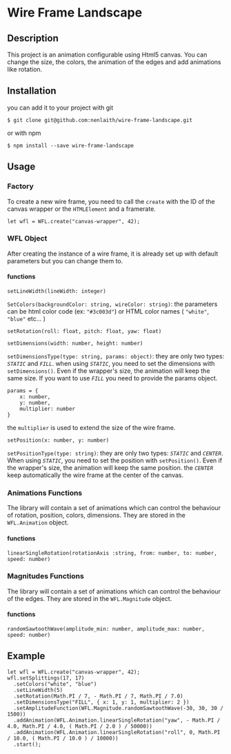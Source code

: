 # Wire Frame Landscape

## Description

This project is an animation configurable using Html5 canvas. You can change the size, the colors, the animation of the edges and add animations like rotation.

## Installation

you can add it to your project with git

```
$ git clone git@github.com:nenlaith/wire-frame-landscape.git
```

or with npm

```
$ npm install --save wire-frame-landscape
```

## Usage

### Factory

To create a new wire frame, you need to call the `create` with the ID of the canvas wrapper or the `HTMLElement` and a framerate.
```
let wfl = WFL.create("canvas-wrapper", 42);
```

### WFL Object

After creating the instance of a wire frame, it is already set up with default parameters but you can change them to.

#### functions
`setLineWidth(lineWidth: integer)`

`SetColors(backgroundColor: string, wireColor: string)`: the parameters can be html color code (ex: `"#3c003d"`) or HTML color names ( `"white"`, `"blue"` etc... )

`setRotation(roll: float, pitch: float, yaw: float)`

`setDimensions(width: number, height: number)`

`setDimensionsType(type: string, params: object)`: they are only two types: _`STATIC`_ and _`FILL`_. when using _`STATIC`_, you need to set the dimensions with `setDimensions()`. Even if the wrapper's size, the animation will keep the same size.  If you want to use _`FILL`_ you need to provide the params object.
```
params = {
	x: number,
	y: number,
	multiplier: number
}
```

the `multiplier` is used to extend the size of the wire frame.

`setPosition(x: number, y: number)`

`setPositionType(type: string)`: they are only two types: _`STATIC`_ and _`CENTER`_.  When using _`STATIC`_, you need to set the position with `setPosition()`. Even if the wrapper's size, the animation will keep the same position.  the _`CENTER`_ keep automatically the wire frame at the center of the canvas.

### Animations Functions

The library will contain a set of animations which can control the behaviour of rotation, position, colors, dimensions. They are stored in the `WFL.Animation` object.

#### functions
`linearSingleRotation(rotationAxis :string, from: number, to: number, speed: number)`

### Magnitudes Functions

The library will contain a set of animations which can control the behaviour of the edges. They are stored in the `WFL.Magnitude` object.

#### functions

`randomSawtoothWave(amplitude_min: number, amplitude_max: number, speed: number)`

## Example
```
let wfl = WFL.create("canvas-wrapper", 42);
wfl.setSplittings(17, 17)
  .setColors("white", "blue")
  .setLineWidth(5)
  .setRotation(Math.PI / 7, - Math.PI / 7, Math.PI / 7.0)
  .setDimensionsType("FILL", { x: 1, y: 1, multiplier: 2 })
  .setAmplitudeFunction(WFL.Magnitude.randomSawtoothWave(-30, 30, 30 / 1500))
  .addAnimation(WFL.Animation.linearSingleRotation("yaw", - Math.PI / 4.0, Math.PI / 4.0, ( Math.PI / 2.0 ) / 50000))
  .addAnimation(WFL.Animation.linearSingleRotation("roll", 0, Math.PI / 10.0, ( Math.PI / 10.0 ) / 10000))
  .start();
```

